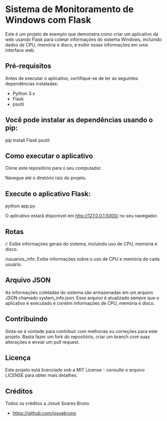 # Sistema de Monitoramento de Windows com Flask

Este é um projeto de exemplo que demonstra como criar um aplicativo da web usando Flask para coletar informações do sistema Windows, incluindo dados de CPU, memória e disco, e exibir essas informações em uma interface web.

## Pré-requisitos

Antes de executar o aplicativo, certifique-se de ter as seguintes dependências instaladas:

- Python 3.x
- Flask
- psutil

## Você pode instalar as dependências usando o pip:

pip install Flask psutil


## Como executar o aplicativo
Clone este repositório para o seu computador.

Navegue até o diretório raiz do projeto.

## Execute o aplicativo Flask:

python app.py

O aplicativo estará disponível em http://127.0.0.1:5000/ no seu navegador.

## Rotas
/: Exibe informações gerais do sistema, incluindo uso de CPU, memória e disco.

/usuarios_info: Exibe informações sobre o uso de CPU e memória de cada usuário.

## Arquivo JSON
As informações coletadas do sistema são armazenadas em um arquivo JSON chamado system_info.json. Esse arquivo é atualizado sempre que o aplicativo é executado e contém informações de CPU, memória e disco.

## Contribuindo
Sinta-se à vontade para contribuir com melhorias ou correções para este projeto. Basta fazer um fork do repositório, criar um branch com suas alterações e enviar um pull request.

## Licença
Este projeto está licenciado sob a MIT License - consulte o arquivo LICENSE para obter mais detalhes.

## Créditos
Todos os créditos a Josué Soares Bruno
- https://github.com/josuebruno